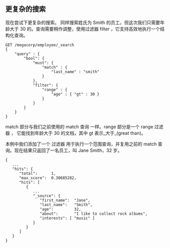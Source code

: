 ## 更复杂的搜索

现在尝试下更复杂的搜索。 同样搜索姓氏为 Smith 的员工，但这次我们只需要年龄大于 30 的。查询需要稍作调整，使用过滤器 filter ，它支持高效地执行一个结构化查询。

```
GET /megacorp/employee/_search
{
    "query" : {
        "bool": {
            "must": {
                "match" : {
                    "last_name" : "smith" 
                }
            },
            "filter": {
                "range" : {
                    "age" : { "gt" : 30 } 
                }
            }
        }
    }
}
```
	
match 部分与我们之前使用的 match 查询 一样。range 部分是一个 range 过滤器 ， 它能找到年龄大于 30 的文档，其中 gt 表示_大于_(great than)。

本例中我们添加了一个 过滤器 用于执行一个范围查询，并复用之前的 match 查询。现在结果只返回了一名员工，叫 Jane Smith，32 岁。

```
{
   ...
   "hits": {
      "total":      1,
      "max_score":  0.30685282,
      "hits": [
         {
            ...
            "_source": {
               "first_name":  "Jane",
               "last_name":   "Smith",
               "age":         32,
               "about":       "I like to collect rock albums",
               "interests": [ "music" ]
            }
         }
      ]
   }
}
```

